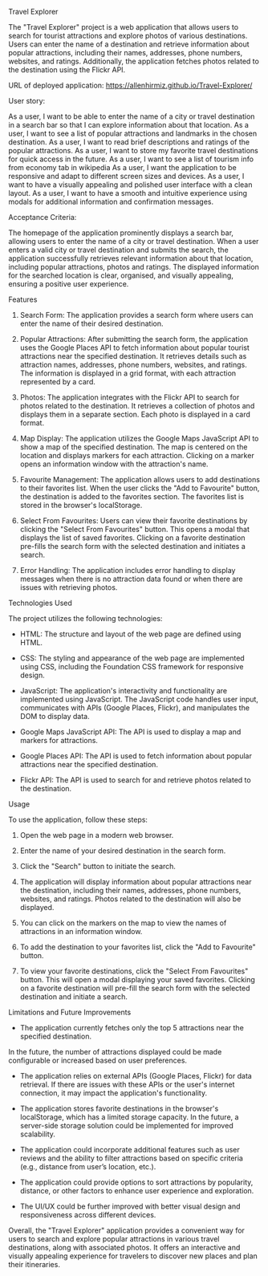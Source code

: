 Travel Explorer

The "Travel Explorer" project is a web application that allows users to search for tourist attractions and explore photos of various destinations. Users can enter the name of a destination and retrieve information about popular attractions, including their names, addresses, phone numbers, websites, and ratings. Additionally, the application fetches photos related to the destination using the Flickr API.

URL of deployed application: https://allenhirmiz.github.io/Travel-Explorer/

User story:

As a user, I want to be able to enter the name of a city or travel destination in a search bar so that I can explore information about that location.
As a user, I want to see a list of popular attractions and landmarks in the chosen destination.
As a user, I want to read brief descriptions and ratings of the popular attractions.
As a user, I want to store my favorite travel destinations for quick access in the future.
As a user, I want to see a list of tourism info from economy tab in wikipedia
As a user, I want the application to be responsive and adapt to different screen sizes and devices.
As a user, I want to have a visually appealing and polished user interface with a clean layout.
As a user, I want to have a smooth and intuitive experience using modals for additional information and confirmation messages.

Acceptance Criteria:

The homepage of the application prominently displays a search bar, allowing users to enter the name of a city or travel destination.
When a user enters a valid city or travel destination and submits the search, the application successfully retrieves relevant information about that location, including popular attractions, photos and ratings.
The displayed information for the searched location is clear, organised, and visually appealing, ensuring a positive user experience.

Features

1. Search Form: The application provides a search form where users can enter the name of their desired destination.

2. Popular Attractions: After submitting the search form, the application uses the Google Places API to fetch information about popular tourist attractions near the specified destination. It retrieves details such as attraction names, addresses, phone numbers, websites, and ratings. The information is displayed in a grid format, with each attraction represented by a card.

3. Photos: The application integrates with the Flickr API to search for photos related to the destination. It retrieves a collection of photos and displays them in a separate section. Each photo is displayed in a card format.

4. Map Display: The application utilizes the Google Maps JavaScript API to show a map of the specified destination. The map is centered on the location and displays markers for each attraction. Clicking on a marker opens an information window with the attraction's name.

5. Favourite Management: The application allows users to add destinations to their favorites list. When the user clicks the "Add to Favourite" button, the destination is added to the favorites section. The favorites list is stored in the browser's localStorage.

6. Select From Favourites: Users can view their favorite destinations by clicking the "Select From Favourites" button. This opens a modal that displays the list of saved favorites. Clicking on a favorite destination pre-fills the search form with the selected destination and initiates a search.

7. Error Handling: The application includes error handling to display messages when there is no attraction data found or when there are issues with retrieving photos.

Technologies Used

The project utilizes the following technologies:

- HTML: The structure and layout of the web page are defined using HTML.

- CSS: The styling and appearance of the web page are implemented using CSS, including the Foundation CSS framework for responsive design.

- JavaScript: The application's interactivity and functionality are implemented using JavaScript. The JavaScript code handles user input, communicates with APIs (Google Places, Flickr), and manipulates the DOM to display data.

- Google Maps JavaScript API: The API is used to display a map and markers for attractions.

- Google Places API: The API is used to fetch information about popular attractions near the specified destination.

- Flickr API: The API is used to search for and retrieve photos related to the destination.

Usage

To use the application, follow these steps:

1. Open the web page in a modern web browser.

2. Enter the name of your desired destination in the search form.

3. Click the "Search" button to initiate the search.

4. The application will display information about popular attractions near the destination, including their names, addresses, phone numbers, websites, and ratings. Photos related to the destination will also be displayed.

5. You can click on the markers on the map to view the names of attractions in an information window.

6. To add the destination to your favorites list, click the "Add to Favourite" button.

7. To view your favorite destinations, click the "Select From Favourites" button. This will open a modal displaying your saved favorites. Clicking on a favorite destination will pre-fill the search form with the selected destination and initiate a search.

Limitations and Future Improvements

- The application currently fetches only the top 5 attractions near the specified destination.

In the future, the number of attractions displayed could be made configurable or increased based on user preferences.

- The application relies on external APIs (Google Places, Flickr) for data retrieval. If there are issues with these APIs or the user's internet connection, it may impact the application's functionality.

- The application stores favorite destinations in the browser's localStorage, which has a limited storage capacity. In the future, a server-side storage solution could be implemented for improved scalability.

- The application could incorporate additional features such as user reviews and the ability to filter attractions based on specific criteria (e.g., distance from user’s location, etc.).

- The application could provide options to sort attractions by popularity, distance, or other factors to enhance user experience and exploration.

- The UI/UX could be further improved with better visual design and responsiveness across different devices.

Overall, the "Travel Explorer" application provides a convenient way for users to search and explore popular attractions in various travel destinations, along with associated photos. It offers an interactive and visually appealing experience for travelers to discover new places and plan their itineraries.
